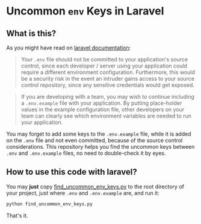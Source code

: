 # Uncommon `env` Keys in Laravel


## What is this?

As you might have read on [laravel documentation](https://laravel.com/docs/5.6/configuration#environment-configuration):  
  

> Your `.env` file should not be committed to your application's source control, since each developer / server using your application could require a different environment configuration. Furthermore, this would be a security risk in the event an intruder gains access to your source control repository, since any sensitive credentials would get exposed.

> If you are developing with a team, you may wish to continue including a `.env.example` file with your application. By putting place-holder values in the example configuration file, other developers on your team can clearly see which environment variables are needed to run your application.

You may forget to add some keys to the `.env.example` file, while it is added on the `.env` file and not even committed, because of the source control considerations. This repository helps you find the uncommon keys between `.env` and `.env.example` files, no need to double-check it by eyes.

## How to use this code with laravel?
You may **just** copy [find_uncommon_env_keys.py](https://github.com/MajidAlaeinia/uncommon_env_keys_in_laravel/blob/master/find_uncommon_env_keys.py) to the root directory of your project, just where `.env` and `.env.example` are, and run it:  
  
```python
python find_uncommon_env_keys.py
```

That's it.
